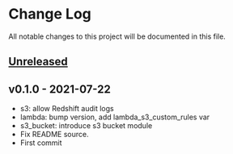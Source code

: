 # Change Log

All notable changes to this project will be documented in this file.

<a name="unreleased"></a>
## [Unreleased]



<a name="v0.1.0"></a>
## v0.1.0 - 2021-07-22

- s3: allow Redshift audit logs
- lambda: bump version, add lambda_s3_custom_rules var
- s3_bucket: introduce s3 bucket module
- Fix README source.
- First commit


[Unreleased]: https://github.com/observeinc/terraform-aws-lambda/compare/v0.1.0...HEAD

